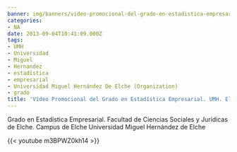 ```yaml
---
banner: img/banners/video-promocional-del-grado-en-estadistica-empresarial-umh-elche.jpg
categories:
- NA
date: 2013-09-04T10:41:09.000Z
tags:
- UMH
- Universidad
- Miguel
- Hernandez
- estadística
- empresarial
- Universidad Miguel Hernández De Elche (Organization)
- grado
title: 'Vídeo Promocional del Grado en Estadística Empresarial. UMH. Elche'
---
```


Grado en Estadística Empresarial.
Facultad de Ciencias Sociales y Jurídicas de Elche. 
Campus de Elche
Universidad Miguel Hernández de Elche

{{< youtube m3BPWZ0kh14 >}}
